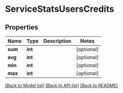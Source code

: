 # ServiceStatsUsersCredits

## Properties
Name | Type | Description | Notes
------------ | ------------- | ------------- | -------------
**sum** | **int** |  | [optional] 
**avg** | **int** |  | [optional] 
**min** | **int** |  | [optional] 
**max** | **int** |  | [optional] 

[[Back to Model list]](../README.md#documentation-for-models) [[Back to API list]](../README.md#documentation-for-api-endpoints) [[Back to README]](../README.md)


